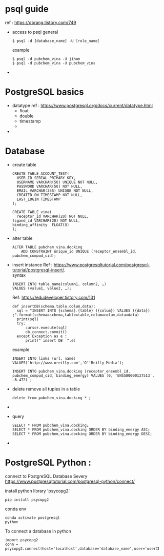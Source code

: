 # psql guide
ref : https://dbrang.tistory.com/749
- access to psql
  general
  ```
  $ psql -d [database_name] -U [role_name]
  ```
  example
  ```
  $ psql -d pubchem_vina -U jihun
  $ psql -d pubchem_vina -U pubchem_vina
  ```
- 

# PostgreSQL basics
- datatype
  ref : https://www.postgresql.org/docs/current/datatype.html
  - float
  - double
  - timestamp
  - 
- 
# Database
- create table
  ```
  CREATE TABLE ACCOUNT_TEST(
	USER_ID SERIAL PRIMARY KEY,
	USERNAME VARCHAR(50) UNIQUE NOT NULL,
	PASSWORD VARCHAR(50) NOT NULL,
	EMAIL VARCHAR(355) UNIQUE NOT NULL,
	CREATED_ON TIMESTAMP NOT NULL,
	LAST_LOGIN TIMESTAMP
  );
  ```
  ```
  CREATE TABLE vina(
	receptor_id VARCHAR(20) NOT NULL,
  ligand_id VARCHAR(20) NOT NULL,
  binding_affinity  FLOAT(8)
  );
  ```
- alter table
	```
	ALTER TABLE pubchem_vina.docking
		ADD CONSTRAINT unique_id UNIQUE (receptor_ensembl_id, pubchem_compud_cid);
	```
- insert instance
  Ref : https://www.postgresqltutorial.com/postgresql-tutorial/postgresql-insert/.  
  syntax
  ```
  INSERT INTO table_name(column1, column2, …)
  VALUES (value1, value2, …);
  ```
  Ref: https://edudeveloper.tistory.com/131
  ```
  def insertDB(schema,table,colum,data):
    sql = "INSERT INTO {schema}.{table} ({colum}) VALUES ({data}) ;".format(schema=schema,table=table,colum=colum,data=data)
    print(sql)
    try:
        cursor.execute(sql)
        db_connect.commit()
    except Exception as e :
        print(" insert DB  ",e) 
  ```
  
  example
  ```
  INSERT INTO links (url, name)
  VALUES('http://www.oreilly.com','O''Reilly Media');
  ```
  ```
  INSERT INTO pubchem_vina.docking (receptor_ensembl_id, pubchem_compud_cid, binding_energy) VALUES (0, 'ENSG00000137513', -6.472) ;
  ```
- delete
	remove all tuples in a table
	```
	delete from pubchem_vina.docking * ;
	```
- 
- query
	```
	SELECT * FROM pubchem_vina.docking;
	SELECT * FROM pubchem_vina.docking ORDER BY binding_energy ASC;
	SELECT * FROM pubchem_vina.docking ORDER BY binding_energy DESC;
	```
- 

# PostgreSQL Python : 
connect to PostgreSQL Database Severy
https://www.postgresqltutorial.com/postgresql-python/connect/

install python library 'psycopg2'
```
pip install psycopg2
```

conda env
```
conda activate postgresql
python
```

To connect a database in python
```
import psycopg2
conn = psycopg2.connect(host='localhost',database='database_name',user='userID',password='userPassword')
```
